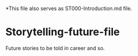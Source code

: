 *This file also serves as ST000-Introduction.md file.



# Storytelling-future-file
Future stories to be told in career and so.
